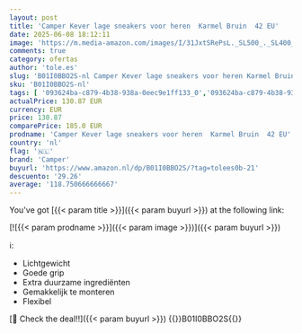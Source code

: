 ```yaml
---
layout: post
title: 'Camper Kever lage sneakers voor heren  Karmel Bruin  42 EU'
date: 2025-06-08 18:12:11
image: 'https://m.media-amazon.com/images/I/31JxtSRePsL._SL500_._SL400_.jpg'
comments: true
category: ofertas
author: 'tole.es'
slug: 'B01I0BBO2S-nl Camper Kever lage sneakers voor heren Karmel Bruin 42 EU'
sku: 'B01I0BBO2S-nl'
tags: [ '093624ba-c879-4b38-938a-0eec9e1ff133_0','093624ba-c879-4b38-938a-0eec9e1ff133_3601','Arborist Merchandising Root','Herenmode','Herenschoenen','Klassieke & modieuze herensneakers','Kleding, schoenen & sieraden','Kleding, schoenen en sieraden','New Arrivals','Self Service','Special Features Stores','camper','🇳🇱', ]
actualPrice: 130.87 EUR
currency: EUR
price: 130.87
comparePrice: 185.0 EUR
prodname: 'Camper Kever lage sneakers voor heren  Karmel Bruin  42 EU'
country: 'nl'
flag: '🇳🇱'
brand: 'Camper'
buyurl: 'https://www.amazon.nl/dp/B01I0BBO2S/?tag=tolees0b-21'
descuento: '29.26'
average: '118.750666666667'
---
```


You've got [{{< param title >}}]({{< param buyurl >}}) at the following link:

[![{{< param prodname >}}]({{< param image >}})]({{< param buyurl >}})

ℹ️:

- Lichtgewicht
- Goede grip
- Extra duurzame ingrediënten
- Gemakkelijk te monteren
- Flexibel

[🛒 Check the deal!!]({{< param buyurl >}})
{{<world>}}B01I0BBO2S{{</world>}}
